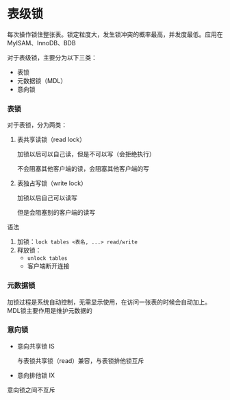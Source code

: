 # 表级锁

每次操作锁住整张表。锁定粒度大，发生锁冲突的概率最高，并发度最低。应用在MyISAM、InnoDB、BDB



对于表级锁，主要分为以下三类：

- 表锁
- 元数据锁（MDL）
- 意向锁





### 表锁

对于表锁，分为两类：

1. 表共享读锁（read lock）

   加锁以后可以自己读，但是不可以写（会拒绝执行）

   不会阻塞其他客户端的读，会阻塞其他客户端的写

2. 表独占写锁（write lock）

   加锁以后自己可以读写

   但是会阻塞别的客户端的读写



语法

1. 加锁：`lock tables <表名, ...> read/write`
2. 释放锁：
   - `unlock tables`
   - 客户端断开连接



### 元数据锁

加锁过程是系统自动控制，无需显示使用，在访问一张表的时候会自动加上。MDL锁主要作用是维护元数据的









### 意向锁



- 意向共享锁 IS

  与表锁共享锁（read）兼容，与表锁排他锁互斥

- 意向排他锁 IX

  

意向锁之间不互斥